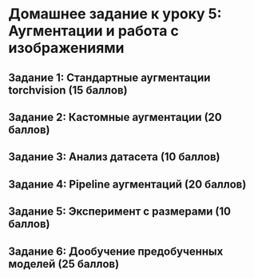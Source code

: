 # Домашнее задание к уроку 5: Аугментации и работа с изображениями

## Задание 1: Стандартные аугментации torchvision (15 баллов)



## Задание 2: Кастомные аугментации (20 баллов)



## Задание 3: Анализ датасета (10 баллов)



## Задание 4: Pipeline аугментаций (20 баллов)



## Задание 5: Эксперимент с размерами (10 баллов)



## Задание 6: Дообучение предобученных моделей (25 баллов)

